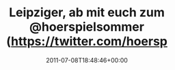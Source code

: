 ---
retweeted: false
source: <a href="http://getspaz.com" rel="nofollow">Spaz</a>
entities:
  hashtags: []
  symbols: []
  user_mentions:
  - name: Hörspielsommer
    screen_name: hoerspielsommer
    indices:
    - '27'
    - '43'
    id_str: '28128739'
    id: '28128739'
  urls: []
display_text_range:
- '0'
- '44'
favorite_count: '0'
id_str: '89405582733348865'
truncated: false
retweet_count: '0'
id: '89405582733348865'
created_at: Fri Jul 08 18:48:46 +0000 2011
favorited: false
full_text: Leipziger, ab mit euch zum [@hoerspielsommer](https://twitter.com/hoerspielsommer)!
lang: de
tags:
- pesos/twitter
date: '2011-07-08T18:48:46+00:00'
src: https://twitter.com/bascht/status/89405582733348865
original_url: https://twitter.com/bascht/status/89405582733348865
type: twitter_tweet
text: Leipziger, ab mit euch zum [@hoerspielsommer](https://twitter.com/hoerspielsommer)!
title: Leipziger, ab mit euch zum @hoerspielsommer (https://twitter.com/hoersp

---
